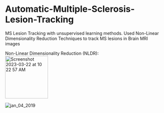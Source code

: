 # Automatic-Multiple-Sclerosis-Lesion-Tracking
MS Lesion Tracking with unsupervised learning methods. Used Non-Linear Dimensionality Reduction Techniques to track MS lesions in Brain MRI images


Non-Linear Dimensionality Reduction (NLDR): <br>
<img width="138" alt="Screenshot 2023-03-22 at 10 22 57 AM" src="https://user-images.githubusercontent.com/34732790/227040135-e3ba1a96-484e-4482-bef8-186c53a9926c.png"> 
<br>

![jan_04_2019](https://user-images.githubusercontent.com/34732790/227040497-4d6c000c-1afe-4365-b15f-74dfe7b5256e.png)

